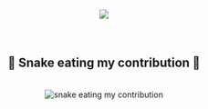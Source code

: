 
<h1 align="center">
  <a href="https://git.io/typing-svg">
    <img src="https://readme-typing-svg.herokuapp.com/?lines=Hello+!👋+Welcome+to+my+profile!;&center=true&size=30">
  </a>
</h1>
<br>
<div align="center">
  <h2>🐍 Snake eating my contribution 🐍</h2>
  <br>
  <img alt="snake eating my contribution" src="https://github.com/KavishRAGHUBAR/KavishRAGHUBAR/blob/output/github-contribution-grid-snake.svg">
  <br>
  <br>
  <br>
</div>
